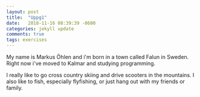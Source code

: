 ```yaml
---
layout: post
title:  "Uppg1"
date:   2018-11-16 08:39:39 -0600
categories: jekyll update
comments: true
tags: exercises
---
```

My name is Markus Öhlen and i'm born in a town called Falun in Sweden. Right now i've moved to Kalmar and studying programming. 

I really like to go cross country skiing and drive scooters in the mountains. I also like to fish, especially flyfishing, or just hang  out with my friends or family.


